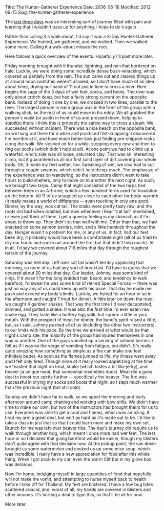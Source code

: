 Title: The Hunter-Gatherer Experience
Date: 2006-06-18
Modified: 2012-09-15
Slug: the-hunter-gatherer-experience

The <a href="http://www.pig-monkey.com/2006/03/29/survival-walk-about/">last three days</a> was an interesting sort of journey filled with pain and learning that I wouldn't pass up for anything. I hope to do it again.

Rather than calling it a <span class="removed_link">walk-about</span>, I'd say it was a 3-Day Hunter-Gatherer Experience. We hunted, we gathered, and we walked. Then we walked some more. Calling it a walk-about misses the root.

Here follows a quick overview of the events. Hopefully I'll post more later.

Friday morning brought with it thunder, lightning, and rain that bordered on hale. Luckily, we were doing some incredibly dense bush-whacking, which covered us partially from the rain. The sun came out and cleared things up at around noon (watches weren't allowed, so I don't have much of an idea about time), drying our band of 11 out just in time to cross a river. Here begins the saga of the 3 days of wet feet, socks, and boots.
The river was only about crotch deep, but had a fairly strong current on the opposite bank. Instead of doing it one by one, we crossed in two lines, parallel to the river. The largest person in each group was in the front of the group with a walking stick, so the rest of us could move in his eddy. We all grabbed the person's waist (or pack) in front of us and pressed down, helping to stabilize them. I think this is probably the safest way to cross a steam. We succeeded without incident.
There was a nice beach on the opposite bank, so we hung out there for a while and practiced flint-knapping. I discovered I'm horrible at it, and have much better luck just finding pre-chipped rocks along the walk. We sloshed on for a while, stopping every now and then to ring out socks (which didn't help at all). At one point we had to climb up a waterfall, who's side was all loose, saturated clay. That was an interesting climb, but it guaranteed us all our first solid layer of dirt covering our whole body. Oh, it made my feet wetter, too. Speaking of wet, we also had to cut through a couple swamps, which didn't help things much.
The emphasize of the experience was on wandering, so the instructors didn't want to take hours to build shelters, only to move on to another the next night. As such, we brought two tarps. Camp that night consisted of the two tarps tied between trees in an A-frame, which a few hundred ferns used for insulation on the bottom. All 11 of us snuggled up close to each other for body-warmth (it really makes a world of difference -- even touching in only one spot). Dinner, by the way, was cat tail. The stalks were pretty tasty raw, and the roots not bad when roasted, but now whenever I hear "cat tail" mentioned, or even just think of them, I get a queezy feeling in my stomach as if I'm about to throw up. They didn't sit that well with me. Other than that, we had snacked on some salmon berries, mint, and a little hemlock throughout the day. Hunger wasn't a problem for me, or any of us. In fact, had our feet been dry, it probably would have been a comfortable night (all of us tried to dry our boots and socks out around the fire, but that didn't help much). All in all, I'd say we covered about 7-8 miles that day through the roughest terrain of the journey.

Saturday was hell day. Left over cat tail wasn't terribly appealing that morning, so none of us had any sort of breakfast. I'd have to guess that we covered about 20 miles that day. Our leader, Johnny, was some kind of ninja. If it wasn't for the long braided hair, beard, and tendency to walk barefoot, I'd swear he was some kind of retired Special Forces -- there was just no way any of us could keep up with his pace. That day he made me push and exceed my body's limits. Luckily, we fished for an hour or so in the afternoon and caught 7 trout for dinner. A little later on down the road, we caught 4 gardner snakes. That was the first time I'd ever decapitated, skinned, and gutted a snake. It was also the first time I'd ever eaten raw snake egg. They taste like a buttery egg yolk, but squirm a little in your mouth. With the prospect of meat for dinner, the band's spirit raised a little, but, as I said, Johnny pushed all of us (including the other two instructors) to our limits with his pace. By the time we arrived at what would be that night's camp site, the majority of the group had injured themselves in one way or another. One of the guys vomited up a serving of salmon berries. I felt as if I was on the verge of vomiting from fatigue, but didn't. It's really quite amazing how something as simple as a fire can make one feel infinitely better. As soon as the flames jumped to life, my illness went away and I felt only tired.  Though none of it really looked appetizing at the time, we feasted that night on trout, snake (which tastes a bit like jerky), and beaver (a unique meat, that somewhat resembles duck). Meat did a good deal to boost our spirits further -- specifically the beaver.
The fire was successful in drying my socks and boots that night, so I slept much warmer than the previous night (but still cold).

Sunday we didn't have far to walk, so we spent the morning and early afternoon around camp chatting and working with bow drills. We didn't have time to make our own, but two of the instructors had brought theirs for us to use. Everyone was able to get a coal and flames, which was amazing. It tired my arm a great deal, but isn't as hard as it's made out to be. I'd like to take a class in just that so that I could learn more and make my own set. Brunch for me was left-over beaver ribs. The day's journey did require us to walk through another bog, which meant I once more had wet feet. The last hour or so I decided that going barefoot would be easier, though my blisters don't quite agree with that decision now. At the pickup point, the van driver brought us some watermelon and cooked us up some miso soup, which was incredible. I really have a new appreciation for food after this whole thing. When I got back to my car, even the warm Clif bar in my glove box was delicious.

Now I'm home, indulging myself in large quantities of food that hopefully will not make me vomit, and attempting to nurse myself back to health before I take off for Thailand. My feet are blistered, I have a few bug bites scattered around, and, worst of all, my hands are covered in blisters and other wounds. It's hurting a deal to type this, so that'll be all for now.

More later.
